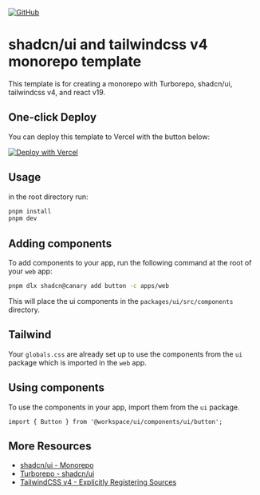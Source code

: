 [![GitHub][opengraph-image]][opengraph-image-url]
 
 # shadcn/ui and tailwindcss v4 monorepo template
 
 This template is for creating a monorepo with Turborepo, shadcn/ui, tailwindcss v4, and react v19.
 
 ## One-click Deploy
 
 You can deploy this template to Vercel with the button below:
 
 [![Deploy with Vercel](https://vercel.com/button)](https://vercel.com/new/clone?build-command=cd+..%2F..%2F+%26%26+pnpm+turbo+build+--filter%3Dweb...&demo-description=This+is+a+template+Turborepo+with+ShadcnUI+tailwindv4&demo-image=%2F%2Fimages.ctfassets.net%2Fe5382hct74si%2F2JxNyYATuuV7WPuJ31kF9Q%2F433990aa4c8e7524a9095682fb08f0b1%2FBasic.png&demo-title=Turborepo+%26+Next.js+Starter&demo-url=https%3A%2F%2Fexamples-basic-web.vercel.sh%2F&from=templates&project-name=Turborepo+%26+Next.js+Starter&repository-name=turborepo-shadcn-tailwind&repository-url=https%3A%2F%2Fgithub.com%2Flinkb15%2Fturborepo-shadcn-ui-tailwind-4&root-directory=apps%2Fweb&skippable-integrations=1)
 
 ## Usage
 
 in the root directory run:
 
 ```bash
 pnpm install
 pnpm dev
 ```
 
 ## Adding components
 
 To add components to your app, run the following command at the root of your `web` app:
 
 ```bash
 pnpm dlx shadcn@canary add button -c apps/web
 ```
 
 This will place the ui components in the `packages/ui/src/components` directory.
 
 ## Tailwind
 
 Your `globals.css` are already set up to use the components from the `ui` package which is imported in the `web` app.
 
 ## Using components
 
 To use the components in your app, import them from the `ui` package.
 
 ```tsx
 import { Button } from '@workspace/ui/components/ui/button';
 ```
 
 ## More Resources
 
 - [shadcn/ui - Monorepo](https://ui.shadcn.com/docs/monorepo)
 - [Turborepo - shadcn/ui](https://turbo.build/repo/docs/guides/tools/shadcn-ui)
 - [TailwindCSS v4 - Explicitly Registering Sources](https://tailwindcss.com/docs/detecting-classes-in-source-files#explicitly-registering-sources)
 
 [opengraph-image]: https://turborepo-shadcn-tailwind.vercel.app/opengraph-image.png
 [opengraph-image-url]: https://turborepo-shadcn-tailwind.vercel.app/